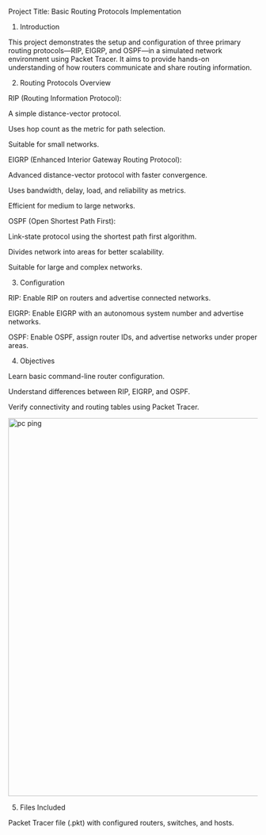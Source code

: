 Project Title: Basic Routing Protocols Implementation
1. Introduction

This project demonstrates the setup and configuration of three primary routing protocols—RIP, EIGRP, and OSPF—in a simulated network environment using Packet Tracer. It aims to provide hands-on understanding of how routers communicate and share routing information.

2. Routing Protocols Overview

RIP (Routing Information Protocol):

A simple distance-vector protocol.

Uses hop count as the metric for path selection.

Suitable for small networks.

EIGRP (Enhanced Interior Gateway Routing Protocol):

Advanced distance-vector protocol with faster convergence.

Uses bandwidth, delay, load, and reliability as metrics.

Efficient for medium to large networks.

OSPF (Open Shortest Path First):

Link-state protocol using the shortest path first algorithm.

Divides network into areas for better scalability.

Suitable for large and complex networks.

3. Configuration

RIP: Enable RIP on routers and advertise connected networks.

EIGRP: Enable EIGRP with an autonomous system number and advertise networks.

OSPF: Enable OSPF, assign router IDs, and advertise networks under proper areas.

4. Objectives

Learn basic command-line router configuration.

Understand differences between RIP, EIGRP, and OSPF.

Verify connectivity and routing tables using Packet Tracer.

<img width="1632" height="763" alt="pc ping " src="https://github.com/user-attachments/assets/42e9f26d-26d7-4585-a222-f42e11707cc0" />


5. Files Included

Packet Tracer file (.pkt) with configured routers, switches, and hosts.
